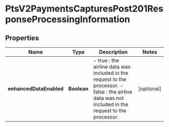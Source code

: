
# PtsV2PaymentsCapturesPost201ResponseProcessingInformation

## Properties
Name | Type | Description | Notes
------------ | ------------- | ------------- | -------------
**enhancedDataEnabled** | **Boolean** | - true : the airline data was included in the request to the processor. - false : the airline data was not included in the request to the processor.  |  [optional]



